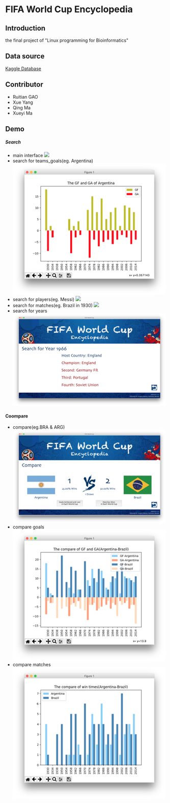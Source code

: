 # FIFA World Cup Encyclopedia

## Introduction
the final project of "Linux programming for Bioinformatics"
## Data source
[Kaggle Database](https://www.kaggle.com/datasets)
## Contributor
* Ruitian GAO
* Xue Yang
* Qing Ma
* Xueyi Ma
## Demo
##### Search
* main interface
![](https://github.com/ruitian-olivia/fifa-world-cup/blob/master/screenshots/main.png?raw=true)
* search for teams_goals(eg. Argentina)
![](https://github.com/ruitian-olivia/fifa-world-cup/blob/master/screenshots/search%20for%20teams_goals(eg.%20Argentina).png?raw=true)
* search for players(eg. Messi)
![](https://github.com/ruitian-olivia/fifa-world-cup/blob/master/screenshots/search%20for%20players(eg.%20Messi).png?raw=true)
* search for matches(eg. Brazil in 1930)
![](https://github.com/ruitian-olivia/fifa-world-cup/blob/master/screenshots/search%20for%20matches(eg.%20Brazil%20in%201930).png?raw=true)
* search for years
![](https://github.com/ruitian-olivia/fifa-world-cup/blob/master/screenshots/search%20for%20years.png?raw=true)
#### Coompare
* compare(eg.BRA & ARG)
![](https://github.com/ruitian-olivia/fifa-world-cup/blob/master/screenshots/compare(eg.BRA%20&%20ARG).png?raw=true)
* compare goals
![](https://github.com/ruitian-olivia/fifa-world-cup/blob/master/screenshots/compare_goals.png?raw=true)
* compare matches
![](https://github.com/ruitian-olivia/fifa-world-cup/blob/master/screenshots/compare_matches.png?raw=true)
